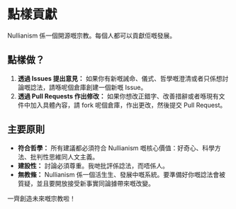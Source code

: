 
# 點樣貢獻

Nullianism 係一個開源嘅宗教。每個人都可以貢獻佢嘅發展。

## 點樣做？

1. **透過 Issues 提出意見：** 如果你有新嘅誡命、儀式、哲學嘅澄清或者只係想討論嘅諗法，請喺呢個倉庫創建一個新嘅 Issue。
2. **透過 Pull Requests 作出修改：** 如果你想改正錯字、改善措辭或者喺現有文件中加入具體內容，請 fork 呢個倉庫，作出更改，然後提交 Pull Request。

## 主要原則

- **符合哲學：** 所有建議都必須符合 Nullianism 嘅核心價值：好奇心、科學方法、批判性思維同人文主義。
- **建設性：** 討論必須尊重。我哋批評係諗法，而唔係人。
- **無教條：** Nullianism 係一個活生生、發展中嘅系統。要準備好你嘅諗法會被質疑，並且要開放接受新事實同論據帶來嘅改變。

一齊創造未來嘅宗教啦！
